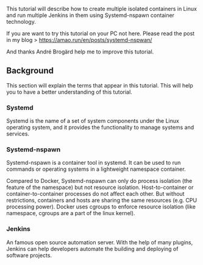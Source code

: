 This tutorial will describe how to create multiple isolated containers in Linux and run multiple Jenkins in them using Systemd-nspawn container technology.

If you are want to try this tutorial on your PC not here. Please read the post in my blog > https://amao.run/en/posts/systemd-nspwan/

And thanks André Brogärd help me to improve this tutorial.

## Background

This section will explain the terms that appear in this tutorial. This will help you to have a better understanding of this tutorial.

### Systemd

Systemd is the name of a set of system components under the Linux operating system, and it provides the functionality to manage systems and services.

### Systemd-nspawn

Systemd-nspawn is a container tool in systemd. It can be used to run commands or operating systems in a lightweight namespace container.

Compared to Docker, Systemd-nspawn can only do process isolation (the feature of the namespace) but not resource isolation. Host-to-container or container-to-container processes do not affect each other. But without restrictions, containers and hosts are sharing the same resources (e.g. CPU processing power). Docker uses cgroups to enforce resource isolation (like namespace, cgroups are a part of the linux kernel).

### Jenkins

An famous open source automation server. With the help of many plugins, Jenkins can help developers automate the building and deploying of software projects.
